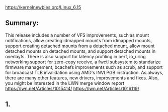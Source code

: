 https://kernelnewbies.org/Linux_6.15

## Summary: 
This release includes a number of VFS improvements, such as mount notifications, allow creating idmapped mounts from idmapped mounts, support creating detached mounts from a detached mount, allow mount detached mounts on detached mounts, and support detached mounts in overlayfs. There is also support for latency profiling in perf, io_uring networking support for zero-copy receive, a fwctl subsystem to standarize firmware management, bcachefs improvements such as scrub, and support for broadcast TLB invalidation using AMD's INVLPGB instruction. As always, there are many other features, new drivers, improvements and fixes. Also, you might be interested in the LWN merge window report
https://lwn.net/Articles/1015414/
https://lwn.net/Articles/1016119/

## 1. 
